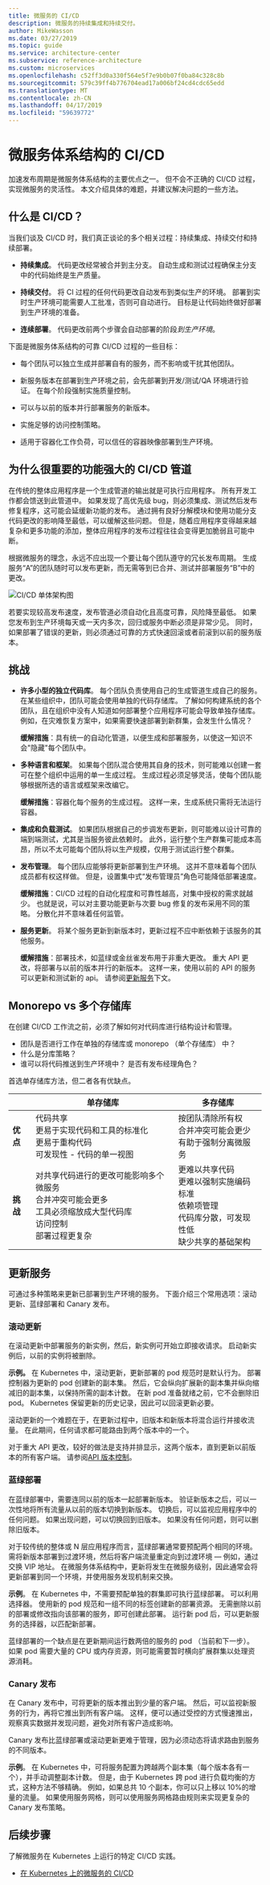 ```yaml
---
title: 微服务的 CI/CD
description: 微服务的持续集成和持续交付。
author: MikeWasson
ms.date: 03/27/2019
ms.topic: guide
ms.service: architecture-center
ms.subservice: reference-architecture
ms.custom: microservices
ms.openlocfilehash: c52ff3d0a330f564e5f7e9b0b07f0ba84c328c8b
ms.sourcegitcommit: 579c39ff4b776704ead17a006bf24cd4cdc65edd
ms.translationtype: MT
ms.contentlocale: zh-CN
ms.lasthandoff: 04/17/2019
ms.locfileid: "59639772"
---
```

# <a name="cicd-for-microservices-architectures"></a>微服务体系结构的 CI/CD

加速发布周期是微服务体系结构的主要优点之一。 但不会不正确的 CI/CD 过程，实现微服务的灵活性。 本文介绍具体的难题，并建议解决问题的一些方法。

## <a name="what-is-cicd"></a>什么是 CI/CD？

当我们谈及 CI/CD 时，我们真正谈论的多个相关过程：持续集成、持续交付和持续部署。

- **持续集成**。 代码更改经常被合并到主分支。 自动生成和测试过程确保主分支中的代码始终是生产质量。

- **持续交付**。 将 CI 过程的任何代码更改自动发布到类似生产的环境。 部署到实时生产环境可能需要人工批准，否则可自动进行。 目标是让代码始终做好部署到生产环境的准备。

- **连续部署**。 代码更改前两个步骤会自动部署的阶段*到生产环境*。

下面是微服务体系结构的可靠 CI/CD 过程的一些目标：

- 每个团队可以独立生成并部署自有的服务，而不影响或干扰其他团队。

- 新服务版本在部署到生产环境之前，会先部署到开发/测试/QA 环境进行验证。 在每个阶段强制实施质量控制。

- 可以与以前的版本并行部署服务的新版本。

- 实施足够的访问控制策略。

- 适用于容器化工作负荷，可以信任的容器映像部署到生产环境。

## <a name="why-a-robust-cicd-pipeline-matters"></a>为什么很重要的功能强大的 CI/CD 管道

在传统的整体应用程序是一个生成管道的输出就是可执行应用程序。 所有开发工作都会馈送到此管道中。 如果发现了高优先级 bug，则必须集成、测试然后发布修复程序，这可能会延缓新功能的发布。 通过拥有良好分解模块和使用功能分支代码更改的影响降至最低，可以缓解这些问题。 但是，随着应用程序变得越来越复杂和更多功能的添加，整体应用程序的发布过程往往会变得更加脆弱且可能中断。

根据微服务的理念，永远不应出现一个要让每个团队遵守的冗长发布周期。 生成服务“A”的团队随时可以发布更新，而无需等到已合并、测试并部署服务“B”中的更改。

![CI/CD 单体架构图](./images/cicd-monolith.png)

若要实现较高发布速度，发布管道必须自动化且高度可靠，风险降至最低。 如果您发布到生产环境每天或一天内多次，回归或服务中断必须是非常少见。 同时，如果部署了错误的更新，则必须通过可靠的方式快速回滚或者前滚到以前的服务版本。

## <a name="challenges"></a>挑战

- **许多小型的独立代码库**。 每个团队负责使用自己的生成管道生成自己的服务。 在某些组织中，团队可能会使用单独的代码存储库。 了解如何构建系统的各个团队，且在组织中没有人知道如何部署整个应用程序可能会导致单独存储库。 例如，在灾难恢复方案中，如果需要快速部署到新群集，会发生什么情况？

    **缓解措施**：具有统一的自动化管道，以便生成和部署服务，以使这一知识不会"隐藏"每个团队中。

- **多种语言和框架**。 如果每个团队混合使用其自身的技术，则可能难以创建一套可在整个组织中运用的单一生成过程。 生成过程必须足够灵活，使每个团队能够根据所选的语言或框架来改编它。

    **缓解措施**：容器化每个服务的生成过程。 这样一来，生成系统只需将无法运行容器。

- **集成和负载测试**。 如果团队根据自己的步调发布更新，则可能难以设计可靠的端到端测试，尤其是当服务彼此依赖时。 此外，运行整个生产群集可能成本高昂，所以不太可能每个团队将以生产规模，仅用于测试运行整个群集。

- **发布管理**。 每个团队应能够将更新部署到生产环境。 这并不意味着每个团队成员都有权这样做。 但是，设置集中式“发布管理员”角色可能降低部署速度。

    **缓解措施**：CI/CD 过程的自动化程度和可靠性越高，对集中授权的需求就越少。 也就是说，可以对主要功能更新与次要 bug 修复的发布采用不同的策略。 分散化并不意味着任何监管。

- **服务更新**。 将某个服务更新到新版本时，更新过程不应中断依赖于该服务的其他服务。

    **缓解措施**：部署技术，如蓝绿或金丝雀发布用于非重大更改。 重大 API 更改，将部署与以前的版本并行的新版本。 这样一来，使用以前的 API 的服务可以更新和测试新的 api。 请参阅[更新服务](#updating-services)下文。

## <a name="monorepo-vs-multi-repo"></a>Monorepo vs 多个存储库

在创建 CI/CD 工作流之前，必须了解如何对代码库进行结构设计和管理。

- 团队是否进行工作在单独的存储库或 monorepo （单个存储库） 中？
- 什么是分库策略？
- 谁可以将代码推送到生产环境中？ 是否有发布经理角色？

首选单存储库方法，但二者各有优缺点。

| &nbsp; | 单存储库 | 多存储库 |
|--------|----------|----------------|
| **优点** | 代码共享<br/>更易于实现代码和工具的标准化<br/>更易于重构代码<br/>可发现性 - 代码的单一视图<br/> | 按团队清除所有权<br/>合并冲突可能会更少<br/>有助于强制分离微服务 |
| **挑战** | 对共享代码进行的更改可能影响多个微服务<br/>合并冲突可能会更多<br/>工具必须缩放成大型代码库<br/>访问控制<br/>部署过程更复杂 | 更难以共享代码<br/>更难以强制实施编码标准<br/>依赖项管理<br/>代码库分散，可发现性低<br/>缺少共享的基础架构

## <a name="updating-services"></a>更新服务

可通过多种策略来更新已部署到生产环境的服务。 下面介绍三个常用选项：滚动更新、蓝绿部署和 Canary 发布。

### <a name="rolling-updates"></a>滚动更新

在滚动更新中部署服务的新实例，然后，新实例可开始立即接收请求。 启动新实例后，以前的实例将被删除。

**示例。** 在 Kubernetes 中，滚动更新，更新部署的 pod 规范时是默认行为。 部署控制器为更新的 pod 创建新的副本集。 然后，它会纵向扩展新的副本集并纵向缩减旧的副本集，以保持所需的副本计数。 在新 pod 准备就绪之前，它不会删除旧 pod。 Kubernetes 保留更新的历史记录，因此可以回滚更新必要。

滚动更新的一个难题在于，在更新过程中，旧版本和新版本将混合运行并接收流量。 在此期间，任何请求都可能路由到两个版本中的一个。

对于重大 API 更改，较好的做法是支持并排显示，这两个版本，直到更新以前版本的所有客户端。 请参阅[API 版本控制](./design/api-design.md#api-versioning)。

### <a name="blue-green-deployment"></a>蓝绿部署

在蓝绿部署中，需要连同以前的版本一起部署新版本。 验证新版本之后，可以一次性地将所有流量从以前的版本切换到新版本。 切换后，可以监视应用程序中的任何问题。 如果出现问题，可以切换回到旧版本。 如果没有任何问题，则可以删除旧版本。

对于较传统的整体或 N 层应用程序而言，蓝绿部署通常要预配两个相同的环境。 需将新版本部署到过渡环境，然后将客户端流量重定向到过渡环境 &mdash; 例如，通过交换 VIP 地址。 在微服务体系结构中，更新将发生在微服务级别，因此通常会将更新部署到同一个环境，并使用服务发现机制来交换。

**示例**。 在 Kubernetes 中，不需要预配单独的群集即可执行蓝绿部署。 可以利用选择器。 使用新的 pod 规范和一组不同的标签创建新的部署资源。 无需删除以前的部署或修改指向该部署的服务，即可创建此部署。 运行新 pod 后，可以更新服务的选择器，以匹配新部署。

蓝绿部署的一个缺点是在更新期间运行数两倍的服务的 pod （当前和下一步）。 如果 pod 需要大量的 CPU 或内存资源，则可能需要暂时横向扩展群集以处理资源消耗。

### <a name="canary-release"></a>Canary 发布

在 Canary 发布中，可将更新的版本推出到少量的客户端。 然后，可以监视新服务的行为，再将它推出到所有客户端。 这样，便可以通过受控的方式慢速推出，观察真实数据并发现问题，避免对所有客户造成影响。

Canary 发布比蓝绿部署或滚动更新更难于管理，因为必须动态将请求路由到服务的不同版本。

**示例**。 在 Kubernetes 中，可将服务配置为跨越两个副本集（每个版本各有一个），并手动调整副本计数。 但是，由于 Kubernetes 跨 pod 进行负载均衡的方式，这种方法不够精确。 例如，如果总共 10 个副本，你可以只上移以 10%的增量的流量。 如果使用服务网格，则可以使用服务网格路由规则来实现更复杂的 Canary 发布策略。

## <a name="next-steps"></a>后续步骤

了解微服务在 Kubernetes 上运行的特定 CI/CD 实践。

- [在 Kubernetes 上的微服务的 CI/CD](./ci-cd-kubernetes.md)